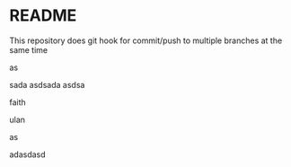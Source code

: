 # README

This repository does git hook for commit/push to multiple branches at the same time


as

sada
asdsada
asdsa

faith

ulan

as

adasdasd
